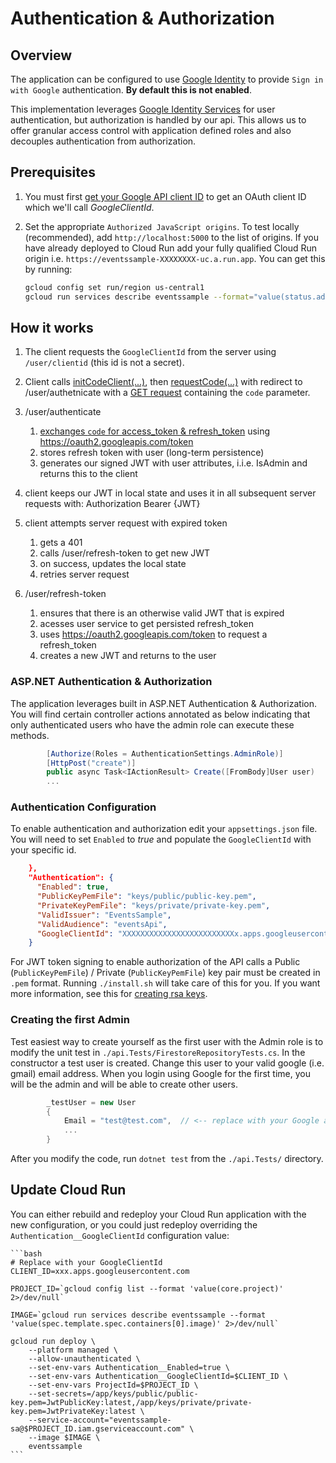 # Authentication & Authorization

## Overview
The application can be configured to use [Google Identity](https://developers.google.com/identity/gsi/web/guides/overview) to provide `Sign in with Google` authentication.  **By default this is not enabled**.

This implementation leverages [Google Identity Services](https://developers.google.com/identity/oauth2/web/guides/overview) for user authentication, but authorization is handled by our api.  This allows us to offer granular access control with application defined roles and also decouples authentication from authorization. 

## Prerequisites
1. You must first [get your Google API client ID](https://developers.google.com/identity/gsi/web/guides/get-google-api-clientid) to get an OAuth client ID which we'll call _GoogleClientId_.  

1. Set the appropriate `Authorized JavaScript origins`.  To test locally (recommended), add `http://localhost:5000` to the list of origins.  If you have already deployed to Cloud Run add your fully qualified Cloud Run origin i.e. `https://eventssample-XXXXXXXX-uc.a.run.app`.  You can get this by running:
    ```bash
    gcloud config set run/region us-central1
    gcloud run services describe eventssample --format="value(status.address.url)"
    ```

## How it works
1. The client requests the `GoogleClientId` from the server using `/user/clientid` (this id is not a secret).

1. Client calls [initCodeClient(...)](https://developers.google.com/identity/oauth2/web/guides/use-code-model#initialize_a_code_client), then [requestCode(...)](https://developers.google.com/identity/oauth2/web/guides/use-code-model#trigger_oauth_20_code_flow) with redirect to /user/authetnicate with a [GET request](https://developers.google.com/identity/oauth2/web/guides/use-code-model#authorization_endpoint) containing the `code` parameter.

1. /user/authenticate 
    1. [exchanges `code` for access_token & refresh_token](https://developers.google.com/identity/protocols/oauth2/web-server#exchange-authorization-code) using https://oauth2.googleapis.com/token
    1. stores refresh token with user (long-term persistence)
    1. generates our signed JWT with user attributes, i.i.e. IsAdmin and returns this to the client

1. client keeps our JWT in local state and uses it in all subsequent server requests with: Authorization Bearer {JWT} 

1. client attempts server request with expired token
    1. gets a 401
    1. calls /user/refresh-token to get new JWT
    1. on success, updates the local state
    1. retries server request

1. /user/refresh-token
    1. ensures that there is an otherwise valid JWT that is expired
    1. acesses user service to get persisted refresh_token
    1. uses https://oauth2.googleapis.com/token to request a refresh_token
    1. creates a new JWT and returns to the user

### ASP.NET Authentication & Authorization
The application leverages built in ASP.NET Authentication & Authorization.  You will find certain controller actions annotated as below indicating that only authenticated users who have the admin role can execute these methods.

```csharp
        [Authorize(Roles = AuthenticationSettings.AdminRole)]
        [HttpPost("create")]
        public async Task<IActionResult> Create([FromBody]User user)
        ...
```

### Authentication Configuration
To enable authentication and authorization edit your `appsettings.json` file.  You will need to set `Enabled` to *true* and populate the `GoogleClientId` with your specific id.  

```json
    },
    "Authentication": {
      "Enabled": true,
      "PublicKeyPemFile": "keys/public/public-key.pem",
      "PrivateKeyPemFile": "keys/private/private-key.pem",
      "ValidIssuer": "EventsSample",
      "ValidAudience": "eventsApi",        
      "GoogleClientId": "XXXXXXXXXXXXXXXXXXXXXXXXXx.apps.googleusercontent.com"
    } 
```

For JWT token signing to enable authorization of the API calls a Public (`PublicKeyPemFile`) / Private (`PublicKeyPemFile`) key pair must be created in `.pem` format.  Running `./install.sh` will take care of this for you.  If you want more information, see this for [creating rsa keys](https://www.scottbrady91.com/openssl/creating-rsa-keys-using-openssl).

### Creating the first Admin
Test easiest way to create yourself as the first user with the Admin role is to modify the unit test in `./api.Tests/FirestoreRepositoryTests.cs`.  In the constructor a test user is created.  Change this user to your valid google (i.e. gmail) email address.  When you login using Google for the first time, you will be the admin and will be able to create other users.

```csharp
        _testUser = new User
        {
            Email = "test@test.com",  // <-- replace with your Google account.
            ...
        }

```

After you modify the code, run `dotnet test` from the `./api.Tests/` directory.

## Update Cloud Run
You can either rebuild and redeploy your Cloud Run application with the new configuration, or you could just redeploy overriding the `Authentication__GoogleClientId` configuration value:

    ```bash
    # Replace with your GoogleClientId
    CLIENT_ID=xxx.apps.googleusercontent.com

    PROJECT_ID=`gcloud config list --format 'value(core.project)' 2>/dev/null`

    IMAGE=`gcloud run services describe eventssample --format 'value(spec.template.spec.containers[0].image)' 2>/dev/null`

    gcloud run deploy \
        --platform managed \
        --allow-unauthenticated \
        --set-env-vars Authentication__Enabled=true \
        --set-env-vars Authentication__GoogleClientId=$CLIENT_ID \
        --set-env-vars ProjectId=$PROJECT_ID \
        --set-secrets=/app/keys/public/public-key.pem=JwtPublicKey:latest,/app/keys/private/private-key.pem=JwtPrivateKey:latest \
        --service-account="eventssample-sa@$PROJECT_ID.iam.gserviceaccount.com" \
        --image $IMAGE \
        eventssample
    ```
